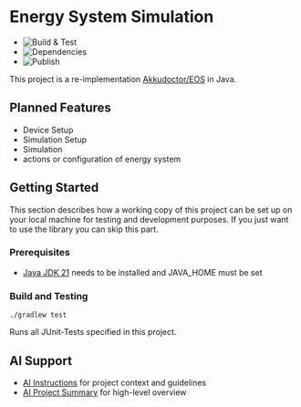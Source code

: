 # Energy System Simulation

* ![Build & Test](https://github.com/Thomas-Bergmann/EOS/actions/workflows/build.yml/badge.svg)
* ![Dependencies](https://github.com/Thomas-Bergmann/EOS/actions/workflows/depsubmission.yml/badge.svg)
* ![Publish](https://github.com/Thomas-Bergmann/EOS/actions/workflows/release.yml/badge.svg)

This project is a re-implementation [Akkudoctor/EOS](https://github.com/Akkudoktor-EOS/EOS) in Java.

## Planned Features

- Device Setup
- Simulation Setup
- Simulation
- actions or configuration of energy system

## Getting Started

This section describes how a working copy of this project can be set up on your local machine for testing and development purposes. If you just want to use the library you can skip this part.

### Prerequisites
- [Java JDK 21](https://adoptium.net/temurin/releases/) needs to be installed and JAVA_HOME must be set

### Build and Testing
```
./gradlew test
```
Runs all JUnit-Tests specified in this project.

## AI Support
- [AI Instructions](.claude/ai-intructions.md) for project context and guidelines
- [AI Project Summary](.claude/project-summary.md) for high-level overview